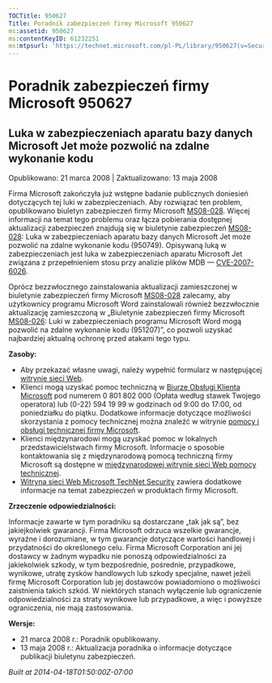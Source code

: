 ```yaml
---
TOCTitle: 950627
Title: Poradnik zabezpieczeń firmy Microsoft 950627
ms:assetid: 950627
ms:contentKeyID: 61232251
ms:mtpsurl: 'https://technet.microsoft.com/pl-PL/library/950627(v=Security.10)'
---
```


Poradnik zabezpieczeń firmy Microsoft 950627
============================================

Luka w zabezpieczeniach aparatu bazy danych Microsoft Jet może pozwolić na zdalne wykonanie kodu
------------------------------------------------------------------------------------------------

Opublikowano: 21 marca 2008 | Zaktualizowano: 13 maja 2008

Firma Microsoft zakończyła już wstępne badanie publicznych doniesień dotyczących tej luki w zabezpieczeniach. Aby rozwiązać ten problem, opublikowano biuletyn zabezpieczeń firmy Microsoft [MS08-028](http://go.microsoft.com/fwlink/?linkid=114750). Więcej informacji na temat tego problemu oraz łącza pobierania dostępnej aktualizacji zabezpieczeń znajdują się w biuletynie zabezpieczeń [MS08-028](http://go.microsoft.com/fwlink/?linkid=114750): Luka w zabezpieczeniach aparatu bazy danych Microsoft Jet może pozwolić na zdalne wykonanie kodu (950749). Opisywaną luką w zabezpieczeniach jest luka w zabezpieczeniach aparatu Microsoft Jet związana z przepełnieniem stosu przy analizie plików MDB — [CVE-2007-6026](http://www.cve.mitre.org/cgi-bin/cvename.cgi?name=cve-2007-6026).

Oprócz bezzwłocznego zainstalowania aktualizacji zamieszczonej w biuletynie zabezpieczeń firmy Microsoft [MS08-028](http://go.microsoft.com/fwlink/?linkid=114750) zalecamy, aby użytkownicy programu Microsoft Word zainstalowali również bezzwłocznie aktualizację zamieszczoną w „Biuletynie zabezpieczeń firmy Microsoft [MS08-026](http://go.microsoft.com/fwlink/?linkid=117295): Luki w zabezpieczeniach programu Microsoft Word mogą pozwolić na zdalne wykonanie kodu (951207)”, co pozwoli uzyskać najbardziej aktualną ochronę przed atakami tego typu.

**Zasoby:**

-   Aby przekazać własne uwagi, należy wypełnić formularz w następującej [witrynie sieci Web](https://support.microsoft.com/common/survey.aspx?scid=sw;en;1257&amp;showpage=1&amp;ws=technet&amp;sd=tech).  
-   Klienci mogą uzyskać pomoc techniczną w [Biurze Obsługi Klienta Microsoft](http://go.microsoft.com/fwlink/?linkid=21131) pod numerem 0 801 802 000 (Opłata według stawek Twojego operatora) lub (0-22) 594 19 99 w godzinach od 9:00 do 17:00, od poniedziałku do piątku. Dodatkowe informacje dotyczące możliwości skorzystania z pomocy technicznej można znaleźć w witrynie [pomocy i obsługi technicznej firmy Microsoft](http://support.microsoft.com/).  
-   Klienci międzynarodowi mogą uzyskać pomoc w lokalnych przedstawicielstwach firmy Microsoft. Informacje o sposobie kontaktowania się z międzynarodową pomocą techniczną firmy Microsoft są dostępne w [międzynarodowej witrynie sieci Web pomocy technicznej](http://go.microsoft.com/fwlink/?linkid=21155).  
-   [Witryna sieci Web Microsoft TechNet Security](http://go.microsoft.com/fwlink/?linkid=21132) zawiera dodatkowe informacje na temat zabezpieczeń w produktach firmy Microsoft.  

**Zrzeczenie odpowiedzialności:**

Informacje zawarte w tym poradniku są dostarczane „tak jak są”, bez jakiejkolwiek gwarancji. Firma Microsoft odrzuca wszelkie gwarancje, wyraźne i dorozumiane, w tym gwarancje dotyczące wartości handlowej i przydatności do określonego celu. Firma Microsoft Corporation ani jej dostawcy w żadnym wypadku nie ponoszą odpowiedzialności za jakiekolwiek szkody, w tym bezpośrednie, pośrednie, przypadkowe, wynikowe, utratę zysków handlowych lub szkody specjalne, nawet jeżeli firmę Microsoft Corporation lub jej dostawców powiadomiono o możliwości zaistnienia takich szkód. W niektórych stanach wyłączenie lub ograniczenie odpowiedzialności za straty wynikowe lub przypadkowe, a więc i powyższe ograniczenia, nie mają zastosowania.

**Wersje:**

-   21 marca 2008 r.: Poradnik opublikowany.  
-   13 maja 2008 r.: Aktualizacja poradnika o informacje dotyczące publikacji biuletynu zabezpieczeń.  

*Built at 2014-04-18T01:50:00Z-07:00*
